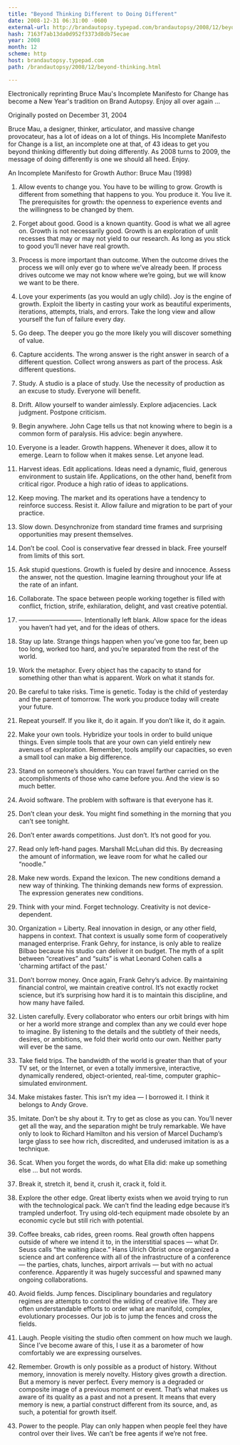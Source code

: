 ```yaml
---
title: "Beyond Thinking Different to Doing Different"
date: 2008-12-31 06:31:00 -0600
external-url: http://brandautopsy.typepad.com/brandautopsy/2008/12/beyond-thinking.html
hash: 7163f7ab13da0d952f3373d8db75ecae
year: 2008
month: 12
scheme: http
host: brandautopsy.typepad.com
path: /brandautopsy/2008/12/beyond-thinking.html

---
```


Electronically reprinting Bruce Mau's Incomplete Manifesto for Change has become a New Year's tradition on Brand Autopsy.  Enjoy all over again ...

Originally posted on December 31, 2004


Bruce Mau, a designer, thinker, articulator, and massive change provocateur, has a lot of ideas on a lot of things. His Incomplete Manifesto for Change is a list, an incomplete one at that, of 43 ideas to get you beyond thinking differently but doing differently.  As 2008 turns to 2009, the message of doing differently is one we should all heed.  Enjoy.







An Incomplete Manifesto for Growth Author: Bruce Mau (1998)

1. Allow events to change you. You have to be willing to grow. Growth is different from something that happens to you. You produce it. You live it. The prerequisites for growth: the openness to experience events and the willingness to be changed by them.


2. Forget about good. Good is a known quantity. Good is what we all agree on. Growth is not necessarily good. Growth is an exploration of unlit recesses that may or may not yield to our research. As long as you stick to good you’ll never have real growth.


3. Process is more important than outcome. When the outcome drives the process we will only ever go to where we’ve already been. If process drives outcome we may not know where we’re going, but we will know we want to be there.


4. Love your experiments (as you would an ugly child). Joy is the engine of growth. Exploit the liberty in casting your work as beautiful experiments, iterations, attempts, trials, and errors. Take the long view and allow yourself the fun of failure every day.


5. Go deep. The deeper you go the more likely you will discover something of value.


6. Capture accidents. The wrong answer is the right answer in search of a different question. Collect wrong answers as part of the process. Ask different questions.


7. Study. A studio is a place of study. Use the necessity of production as an excuse to study. Everyone will benefit.


8. Drift. Allow yourself to wander aimlessly. Explore adjacencies. Lack judgment. Postpone criticism.


9. Begin anywhere. John Cage tells us that not knowing where to begin is a common form of paralysis. His advice: begin anywhere.


10. Everyone is a leader. Growth happens. Whenever it does, allow it to emerge. Learn to follow when it makes sense. Let anyone lead.


11. Harvest ideas. Edit applications. Ideas need a dynamic, fluid, generous environment to sustain life. Applications, on the other hand, benefit from critical rigor. Produce a high ratio of ideas to applications.


12. Keep moving. The market and its operations have a tendency to reinforce success. Resist it. Allow failure and migration to be part of your practice.


13. Slow down. Desynchronize from standard time frames and surprising opportunities may present themselves.


14. Don’t be cool. Cool is conservative fear dressed in black. Free yourself from limits of this sort.


15. Ask stupid questions. Growth is fueled by desire and innocence. Assess the answer, not the question. Imagine learning throughout your life at the rate of an infant.


16. Collaborate. The space between people working together is filled with conflict, friction, strife, exhilaration, delight, and vast creative potential.


17. ——————————. Intentionally left blank. Allow space for the ideas you haven’t had yet, and for the ideas of others.


18. Stay up late. Strange things happen when you’ve gone too far, been up too long, worked too hard, and you’re separated from the rest of the world.


19. Work the metaphor. Every object has the capacity to stand for something other than what is apparent. Work on what it stands for.


20. Be careful to take risks. Time is genetic. Today is the child of yesterday and the parent of tomorrow. The work you produce today will create your future.


21. Repeat yourself. If you like it, do it again. If you don’t like it, do it again.


22. Make your own tools. Hybridize your tools in order to build unique things. Even simple tools that are your own can yield entirely new avenues of exploration. Remember, tools amplify our capacities, so even a small tool can make a big difference.


23. Stand on someone’s shoulders. You can travel farther carried on the accomplishments of those who came before you. And the view is so much better.


24. Avoid software. The problem with software is that everyone has it.


25. Don’t clean your desk. You might find something in the morning that you can’t see tonight.


26. Don’t enter awards competitions. Just don’t. It’s not good for you.


27. Read only left-hand pages. Marshall McLuhan did this. By decreasing the amount of information, we leave room for what he called our “noodle.”


28. Make new words. Expand the lexicon. The new conditions demand a new way of thinking. The thinking demands new forms of expression. The expression generates new conditions.


29. Think with your mind. Forget technology. Creativity is not device-dependent.


30. Organization = Liberty. Real innovation in design, or any other field, happens in context. That context is usually some form of cooperatively managed enterprise. Frank Gehry, for instance, is only able to realize Bilbao because his studio can deliver it on budget. The myth of a split between “creatives” and “suits” is what Leonard Cohen calls a 'charming artifact of the past.'


31. Don’t borrow money. Once again, Frank Gehry’s advice. By maintaining financial control, we maintain creative control. It’s not exactly rocket science, but it’s surprising how hard it is to maintain this discipline, and how many have failed.


32. Listen carefully. Every collaborator who enters our orbit brings with him or her a world more strange and complex than any we could ever hope to imagine. By listening to the details and the subtlety of their needs, desires, or ambitions, we fold their world onto our own. Neither party will ever be the same.


33. Take field trips. The bandwidth of the world is greater than that of your TV set, or the Internet, or even a totally immersive, interactive, dynamically rendered, object-oriented, real-time, computer graphic–simulated environment.


34. Make mistakes faster. This isn’t my idea — I borrowed it. I think it belongs to Andy Grove.


35. Imitate. Don’t be shy about it. Try to get as close as you can. You’ll never get all the way, and the separation might be truly remarkable. We have only to look to Richard Hamilton and his version of Marcel Duchamp’s large glass to see how rich, discredited, and underused imitation is as a technique.


36. Scat. When you forget the words, do what Ella did: make up something else … but not words.


37. Break it, stretch it, bend it, crush it, crack it, fold it.


38. Explore the other edge. Great liberty exists when we avoid trying to run with the technological pack. We can’t find the leading edge because it’s trampled underfoot. Try using old-tech equipment made obsolete by an economic cycle but still rich with potential.


39. Coffee breaks, cab rides, green rooms. Real growth often happens outside of where we intend it to, in the interstitial spaces — what Dr. Seuss calls “the waiting place.” Hans Ulrich Obrist once organized a science and art conference with all of the infrastructure of a conference — the parties, chats, lunches, airport arrivals — but with no actual conference. Apparently it was hugely successful and spawned many ongoing collaborations.


40. Avoid fields. Jump fences. Disciplinary boundaries and regulatory regimes are attempts to control the wilding of creative life. They are often understandable efforts to order what are manifold, complex, evolutionary processes. Our job is to jump the fences and cross the fields.


41. Laugh. People visiting the studio often comment on how much we laugh. Since I’ve become aware of this, I use it as a barometer of how comfortably we are expressing ourselves.


42. Remember. Growth is only possible as a product of history. Without memory, innovation is merely novelty. History gives growth a direction. But a memory is never perfect. Every memory is a degraded or composite image of a previous moment or event. That’s what makes us aware of its quality as a past and not a present. It means that every memory is new, a partial construct different from its source, and, as such, a potential for growth itself.


43. Power to the people. Play can only happen when people feel they have control over their lives. We can’t be free agents if we’re not free.

